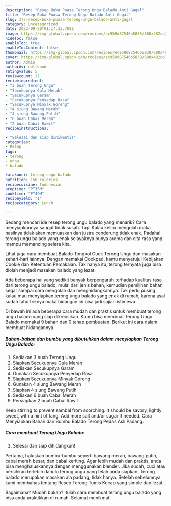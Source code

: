 ```yaml
---
description: "Resep Buka Puasa Terong Ungu Balado Anti Gagal"
title: "Resep Buka Puasa Terong Ungu Balado Anti Gagal"
slug: 377-resep-buka-puasa-terong-ungu-balado-anti-gagal
category: Uncategorized
date: 2022-09-20T01:17:33.769Z
image: https://img-global.cpcdn.com/recipes/ec959d87546b5838/680x482cq70/terong-ungu-balado-foto-resep-utama.jpg
hideToc: false
enableToc: true
enableTocContent: false
thumbnail: https://img-global.cpcdn.com/recipes/ec959d87546b5838/680x482cq70/terong-ungu-balado-foto-resep-utama.jpg
cover: https://img-global.cpcdn.com/recipes/ec959d87546b5838/680x482cq70/terong-ungu-balado-foto-resep-utama.jpg
author: Admin
authorAv: notfound
ratingvalue: 5
reviewcount: 17
recipeingredient:
- "3 buah Terong Ungu"
- "Secukupnya Gula Merah"
- "Secukupnya Garam"
- "Secukupnya Penyedap Rasa"
- "Secukupnya Minyak Goreng"
- "4 siung Bawang Merah"
- "4 siung Bawang Putih"
- "6 buah Cabai Merah"
- "2 buah Cabai Rawit"
recipeinstructions:

- "Selesai dan siap dinikmati!"
categories:
- Resep
tags:
- terong
- ungu
- balado

katakunci: terong ungu balado 
nutrition: 156 calories
recipecuisine: Indonesian
preptime: "PT35M"
cooktime: "PT49M"
recipeyield: "1"
recipecategory: Lunch

---
```



Sedang mencari ide resep terong ungu balado yang menarik? Cara menyiapkannya sangat tidak susah. Tapi Kalau keliru mengolah maka hasilnya tidak akan memuaskan dan justru cenderung tidak enak. Padahal terong ungu balado yang enak selayaknya punya aroma dan cita rasa yang mampu memancing selera kita.


Lihat juga cara membuat Balado Tongkol Cuek Terong Ungu dan masakan sehari-hari lainnya. Dengan memakai Cookpad, kamu menyetujui Kebijakan Cookie dan Ketentuan Pemakaian. Tak hanya itu, terong ternyata juga bisa diolah menjadi masakan balado yang lezat.

Ada beberapa hal yang sedikit banyak berpengaruh terhadap kualitas rasa dari terong ungu balado, mulai dari jenis bahan, kemudian pemilihan bahan segar sampai cara mengolah dan menghidangkannya. Tak perlu pusing kalau mau menyiapkan terong ungu balado yang enak di rumah, karena asal sudah tahu triknya maka hidangan ini bisa jadi sajian istimewa.


Di bawah ini ada beberapa cara mudah dan praktis untuk membuat terong ungu balado yang siap dikreasikan. Kamu bisa membuat Terong Ungu Balado memakai 9 bahan dan 0 tahap pembuatan. Berikut ini cara dalam membuat hidangannya.

<!--inarticleads1-->

##### Bahan-bahan dan bumbu yang dibutuhkan dalam menyiapkan Terong Ungu Balado:

1. Sediakan 3 buah Terong Ungu
1. Siapkan Secukupnya Gula Merah
1. Sediakan Secukupnya Garam
1. Gunakan Secukupnya Penyedap Rasa
1. Siapkan Secukupnya Minyak Goreng
1. Gunakan 4 siung Bawang Merah
1. Siapkan 4 siung Bawang Putih
1. Sediakan 6 buah Cabai Merah
1. Persiapkan 2 buah Cabai Rawit


Keep stirring to prevent sambal from scorching. It should be savory, lightly sweet, with a hint of tang. Add more salt and/or sugar if needed. Cara Menyiapkan Bahan dan Bumbu Balado Terong Pedas Asli Padang. 

<!--inarticleads2-->

##### Cara membuat Terong Ungu Balado:


1. Selesai dan siap dihidangkan!

Pertama, haluskan bumbu-bumbu seperti bawang merah, bawang putih, cabai merah besar, dan cabai keriting. Agar lebih mudah dan praktis, anda bisa menghaluskannya dengan menggunakan blender. Jika sudah, cuci atau bersihkan terlebih dahulu terong ungu yang telah anda siapkan. Terong balado merupakan masakan ala padang, tidak hanya. Setelah sebelumnya kami membahas tentang Resep Terong Tumis Kecap yang simple dan lezat.. 

Bagaimana? Mudah bukan? Itulah cara membuat terong ungu balado yang bisa anda praktikkan di rumah. Selamat menikmati
